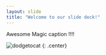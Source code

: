 ```yaml
---
layout: slide
title: "Welcome to our slide deck!"
---
```


Awesome Magic caption !!!!

![dodgetocat](https://octodex.github.com/images/dodgetocat_v2.png)
{: .center}
